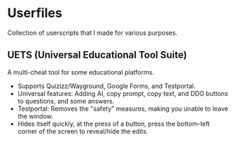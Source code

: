 # Userfiles
Collection of userscripts that I made for various purposes.

## UETS (Universal Educational Tool Suite)
A multi-cheat tool for some educational platforms.
- Supports Quizizz/Wayground, Google Forms, and Testportal.
- Universal features: Adding AI, copy prompt, copy text, and DDG buttons to questions, and some answers.
- Testportal: Removes the "safety" measures, making you unable to leave the window.
- Hides itself quickly, at the press of a button, press the bottom-left corner of the screen to reveal/hide the edits.